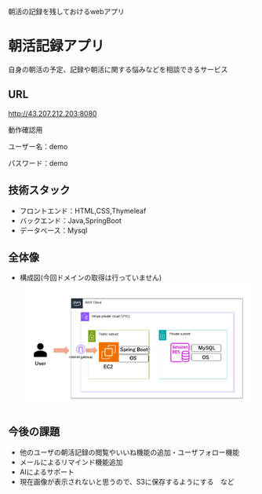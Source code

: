 朝活の記録を残しておけるwebアプリ

# 朝活記録アプリ

自身の朝活の予定、記録や朝活に関する悩みなどを相談できるサービス

## URL

<http://43.207.212.203:8080>

動作確認用

ユーザー名：demo

パスワード：demo

## 技術スタック
* フロントエンド：HTML,CSS,Thymeleaf
* バックエンド：Java,SpringBoot
* データベース：Mysql

## 全体像
* 構成図(今回ドメインの取得は行っていません)
![構成図](photo/AWS構成図.png)


## 今後の課題
* 他のユーザの朝活記録の閲覧やいいね機能の追加・ユーザフォロー機能
* メールによるリマインド機能追加
* AIによるサポート
* 現在画像が表示されないと思うので、S3に保存するようにする　など
